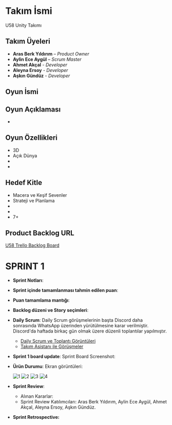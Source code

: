# **Takım İsmi**

U58 Unity Takımı

## Takım Üyeleri

-	**Aras Berk Yıldırım**  – *Product Owner*
-	**Aylin Ece Aygül** – *Scrum Master*
-	**Ahmet Akçal** - *Developer*
-	**Aleyna Ersoy** - *Developer*
-	**Aşkın Gündüz** - *Developer*

## Oyun İsmi



## Oyun Açıklaması

- 

## Oyun Özellikleri

- 3D
- Açık Dünya
- 
- 

## Hedef Kitle

- Macera ve Keşif Sevenler
- Strateji ve Planlama
- 
- 
- 7+

## Product Backlog URL

[U58 Trello Backlog Board](https://trello.com/b/4T7hiQ06/sprint-1)

# **SPRINT 1**
- **Sprint Notları**:
- **Sprint içinde tamamlanması tahmin edilen puan**:
- **Puan tamamlama mantığı**:
- **Backlog düzeni ve Story seçimleri**:
- **Daily Scrum**: Daily Scrum görüşmelerinin başta Discord daha sonrasında WhatsApp üzerinden yürütülmesine karar verilmiştir. Discord'da haftada birkaç gün olmak üzere düzenli toplantılar yapılmıştır.
    - [Daily Scrum ve Toplantı Görüntüleri](https://1drv.ms/f/s!AtbTsuS_or4ybeMU0hdxjEO0nVg)
    - [Takım Asistanı ile Görüşmeler](https://1drv.ms/f/s!AtbTsuS_or4yd1ch9V3hgB6YXZ0)
- **Sprint 1 board update**: Sprint Board Screenshot:
  
- **Ürün Durumu**: Ekran görüntüleri:
  
  ![1](https://github.com/Govua58/U-58/assets/173603073/df63ceae-ac1c-473e-9d14-d20b1603042f)
  ![2](https://github.com/Govua58/U-58/assets/173603073/fe72cae0-fc4f-42af-8a0f-0691bb19e959)
  ![3](https://github.com/Govua58/U-58/assets/173603073/85d99bac-5272-4cda-8f3b-2873d286745a)
  ![4](https://github.com/Govua58/U-58/assets/173603073/0602a2c7-d62a-4ddf-a2d4-b651a6438aa5)
  
- **Sprint Review**:
    - Alınan Kararlar:
    - Sprint Review Katılımcıları: Aras Berk Yıldırım, Aylin Ece Aygül, Ahmet Akçal, Aleyna Ersoy, Aşkın Gündüz.

- **Sprint Retrospective:**
